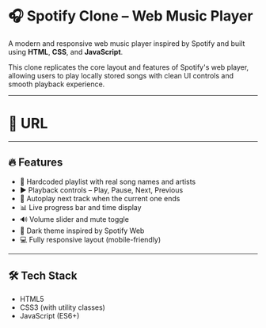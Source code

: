 # 🎧 Spotify Clone – Web Music Player

A modern and responsive web music player inspired by Spotify and built using **HTML**, **CSS**, and **JavaScript**.

This clone replicates the core layout and features of Spotify's web player, allowing users to play locally stored songs with clean UI controls and smooth playback experience.

---

# 🔗 URL

---

## 🔥 Features

- 🎵 Hardcoded playlist with real song names and artists  
- ▶️ Playback controls – Play, Pause, Next, Previous  
- 🔁 Autoplay next track when the current one ends  
- 📊 Live progress bar and time display  
- 🔊 Volume slider and mute toggle  
- 🌙 Dark theme inspired by Spotify Web  
- 💻 Fully responsive layout (mobile-friendly)

---

## 🛠️ Tech Stack

- HTML5
- CSS3 (with utility classes)
- JavaScript (ES6+)



